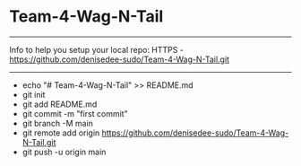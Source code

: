 # Team-4-Wag-N-Tail
***
Info to help you setup your local repo:
HTTPS  - https://github.com/denisedee-sudo/Team-4-Wag-N-Tail.git
***

+ echo "# Team-4-Wag-N-Tail" >> README.md
+ git init
+ git add README.md
+ git commit -m "first commit"
+ git branch -M main
+ git remote add origin https://github.com/denisedee-sudo/Team-4-Wag-N-Tail.git
+ git push -u origin main
